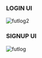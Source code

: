 ### LOGIN UI
![futlog2](https://github.com/user-attachments/assets/0ea37410-32fe-497e-8625-00c76c082746)


### SIGNUP UI
![futlog](https://github.com/user-attachments/assets/4e4358c2-58ee-481b-894d-1fbaa724e1e8)
